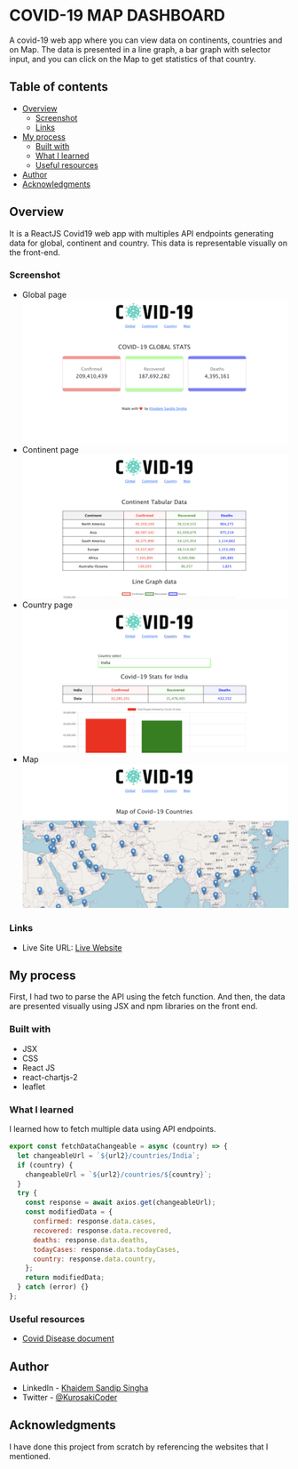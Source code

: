 # COVID-19 MAP DASHBOARD

A covid-19 web app where you can view data on continents, countries and on Map. The data is presented in a line graph, a bar graph with selector input, and you can click on the Map to get statistics of that country.

## Table of contents

- [Overview](#overview)
  - [Screenshot](#screenshot)
  - [Links](#links)
- [My process](#my-process)
  - [Built with](#built-with)
  - [What I learned](#what-i-learned)
  - [Useful resources](#useful-resources)
- [Author](#author)
- [Acknowledgments](#acknowledgments)

## Overview

It is a ReactJS Covid19 web app with multiples API endpoints generating data for global, continent and country. This data is representable visually on the front-end.

### Screenshot

- Global page
  ![](images/image1.png)
- Continent page
  ![](images/image2.png)
- Country page
  ![](images/image3.png)
- Map
  ![](images/image4.png)

### Links

- Live Site URL: [Live Website](https://kurosakicoder.github.io/Covid19MapStatistics/)

## My process

First, I had two to parse the API using the fetch function. And then, the data are presented visually using JSX and npm libraries on the front end.

### Built with

- JSX
- CSS
- React JS
- react-chartjs-2
- leaflet

### What I learned

I learned how to fetch multiple data using API endpoints.

```js
export const fetchDataChangeable = async (country) => {
  let changeableUrl = `${url2}/countries/India`;
  if (country) {
    changeableUrl = `${url2}/countries/${country}`;
  }
  try {
    const response = await axios.get(changeableUrl);
    const modifiedData = {
      confirmed: response.data.cases,
      recovered: response.data.recovered,
      deaths: response.data.deaths,
      todayCases: response.data.todayCases,
      country: response.data.country,
    };
    return modifiedData;
  } catch (error) {}
};
```

### Useful resources

- [Covid Disease document](https://disease.sh/docs/)

## Author

- LinkedIn - [Khaidem Sandip Singha ](https://www.linkedin.com/in/khaidemsandip/)
- Twitter - [@KurosakiCoder](https://twitter.com/KurosakiCoder)

## Acknowledgments

I have done this project from scratch by referencing the websites that I mentioned.

